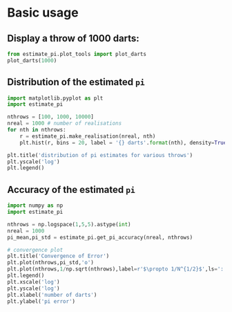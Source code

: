 # Basic usage

## Display a throw of 1000 darts:
``` py
from estimate_pi.plot_tools import plot_darts
plot_darts(1000)
```

## Distribution of the estimated `pi`
``` py
import matplotlib.pyplot as plt
import estimate_pi

nthrows = [100, 1000, 10000]
nreal = 1000 # number of realisations
for nth in nthrows:
    r = estimate_pi.make_realisation(nreal, nth)
    plt.hist(r, bins = 20, label = '{} darts'.format(nth), density=True, alpha=0.5)

plt.title('distribution of pi estimates for various throws')
plt.yscale('log')
plt.legend()
```

## Accuracy of the estimated `pi`
``` py
import numpy as np
import estimate_pi

nthrows = np.logspace(1,5,5).astype(int)
nreal = 1000
pi_mean,pi_std = estimate_pi.get_pi_accuracy(nreal, nthrows)

# convergence plot
plt.title('Convergence of Error')
plt.plot(nthrows,pi_std,'o')
plt.plot(nthrows,1/np.sqrt(nthrows),label=r'$\propto 1/N^{1/2}$',ls=':')
plt.legend()
plt.xscale('log')
plt.yscale('log')
plt.xlabel('number of darts')
plt.ylabel('pi error')
```
